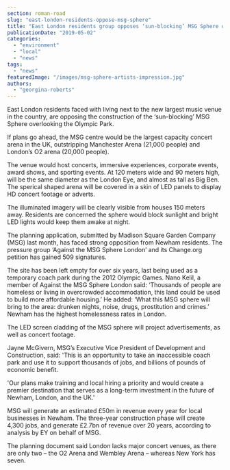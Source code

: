 ```yaml
---
section: roman-road
slug: "east-london-residents-oppose-msg-sphere"
title: "East London residents group opposes ‘sun-blocking’ MSG Sphere overlooking Olympic Park"
publicationDate: "2019-05-02"
categories: 
  - "environment"
  - "local"
  - "news"
tags: 
  - "news"
featuredImage: "/images/msg-sphere-artists-impression.jpg"
authors: 
  - "georgina-roberts"
---
```


East London residents faced with living next to the new largest music venue in the country, are opposing the construction of the ‘sun-blocking’ MSG Sphere overlooking the Olympic Park.

If plans go ahead, the MSG centre would be the largest capacity concert arena in the UK, outstripping Manchester Arena (21,000 people) and London’s O2 arena (20,000 people).

The venue would host concerts, immersive experiences, corporate events, award shows, and sporting events. At 120 meters wide and 90 meters high, will be the same diameter as the London Eye, and almost as tall as Big Ben. The sperical shaped arena will be covered in a skin of LED panels to display HD concert footage or adverts.

The illuminated imagery will be clearly visible from houses 150 meters away. Residents are concerned the sphere would block sunlight and bright LED lights would keep them awake at night.

The planning application, submitted by Madison Square Garden Company (MSG) last month, has faced strong opposition from Newham residents. The pressure group ‘Against the MSG Sphere London’ and its Change.org petition has gained 509 signatures.

The site has been left empty for over six years, last being used as a temporary coach park during the 2012 Olympic Games. Nano Kelil, a member of Against the MSG Sphere London said: ‘Thousands of people are homeless or living in overcrowded accommodation, this land could be used to build more affordable housing.’ He added: ‘What this MSG sphere will bring to the area: drunken nights, noise, drugs, prostitution and crimes.’ Newham has the highest homelessness rates in London.

The LED screen cladding of the MSG sphere will project advertisements, as well as concert footage.

Jayne McGivern, MSG’s Executive Vice President of Development and Construction, said: 'This is an opportunity to take an inaccessible coach park and use it to support thousands of jobs, and billions of pounds of economic benefit.

'Our plans make training and local hiring a priority and would create a premier destination that serves as a long-term investment in the future of Newham, London, and the UK.'

MSG will generate an estimated £50m in revenue every year for local businesses in Newham. The three-year construction phase will create 4,300 jobs, and generate £2.7bn of revenue over 20 years, according to analysis by EY on behalf of MSG.

The planning document said London lacks major concert venues, as there are only two – the O2 Arena and Wembley Arena – whereas New York has seven.
